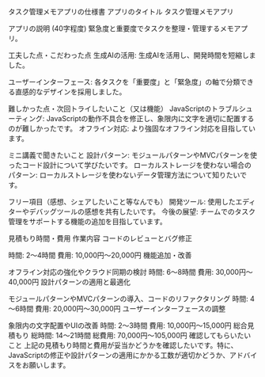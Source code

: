 タスク管理メモアプリの仕様書
アプリのタイトル
タスク管理メモアプリ

アプリの説明 (40字程度)
緊急度と重要度でタスクを整理・管理するメモアプリ。

工夫した点・こだわった点
生成AIの活用:
生成AIを活用し、開発時間を短縮しました。

ユーザーインターフェース:
各タスクを「重要度」と「緊急度」の軸で分類できる直感的なデザインを採用しました。

難しかった点・次回トライしたいこと（又は機能）
JavaScriptのトラブルシューティング:
JavaScriptの動作不具合を修正し、象限内に文字を適切に配置するのが難しかったです。
オフライン対応:
より強固なオフライン対応を目指しています。

ミニ講義で聞きたいこと
設計パターン:
モジュールパターンやMVCパターンを使ったコード設計について学びたいです。
ローカルストレージを使わない場合のパターン:
ローカルストレージを使わないデータ管理方法について知りたいです。

フリー項目（感想、シェアしたいこと等なんでも）
開発ツール:
使用したエディターやデバッグツールの感想を共有したいです。
今後の展望:
チームでのタスク管理をサポートする機能の追加を目指しています。

見積もり時間・費用
作業内容
コードのレビューとバグ修正

時間: 2～4時間
費用: 10,000円～20,000円
機能追加・改善

オフライン対応の強化やクラウド同期の検討
時間: 6～8時間
費用: 30,000円～40,000円
設計パターンの適用と最適化

モジュールパターンやMVCパターンの導入、コードのリファクタリング
時間: 4～6時間
費用: 20,000円～30,000円
ユーザーインターフェースの調整

象限内の文字配置やUIの改善
時間: 2～3時間
費用: 10,000円～15,000円
総合見積もり
総時間: 14～21時間
総費用: 70,000円～105,000円
確認してもらいたいこと
上記の見積もり時間と費用が妥当かどうかを確認したいです。特に、JavaScriptの修正や設計パターンの適用にかかる工数が適切かどうか、アドバイスをお願いします。
